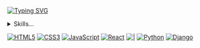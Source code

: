 [![Typing SVG](https://readme-typing-svg.demolab.com?font=Nabla&size=34&pause=1000&center=true&vCenter=true&width=435&lines=Hola%2C+mi+nombre+es+Max+%F0%9F%91%8B;Bienvenido+a+mi+perfil)](https://git.io/typing-svg)

<details>
  <summary>Skills...</summary>
</details>

[![HTML5](https://img.shields.io/badge/HTML5-E34F26?style=plastic&logo=html5&logoColor=white)]()
[![CSS3](https://img.shields.io/badge/CSS3-1572B6?style=plastic&logo=css3&logoColor=white)]()
[![JavaScript](https://img.shields.io/badge/JavaScript-F7DF1E?style=plastic&logo=javascript&logoColor=white)]()
[![React](https://img.shields.io/badge/React-20232A?style=plastic&logo=react&logoColor=61DAFB)]()
[![|](https://img.shields.io/badge/%7C-0d1117?style=flat-square)]()
[![Python](https://img.shields.io/badge/Python-14354C?style=plastic&logo=python&logoColor=white)]()
[![Django](https://img.shields.io/badge/Django-092E20?style=plastic&logo=django&logoColor=white)]()


